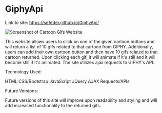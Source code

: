 # GiphyApi

Link to site: https://sefeder.github.io/GiphyApi/

![Screenshot of Cartoon Gifs Website](assets/images/CartoonScreenShot)

This website allows users to click on one of the given cartoon buttons and will return a list of 10 gifs related to that cartoon from GIPHY. Additionally, users can add their own cartoon button and then have 10 gifs related to that cartoon returned. Upon clicking each gif, it will animate if it's still and it will become still if it's animated. The site utilizes ajax requests to GIPHY's API.

Technology Used:

HTML
CSS/Bootstrap
JavaScript
JQuery
AJAX Requests/APIs

Future Versions:

Future versions of this site will improve upon readability and styling and will add increased functionality to the returned gifs. 